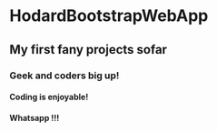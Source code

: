 # HodardBootstrapWebApp
## My first fany projects sofar 
### Geek and coders big up!
#### Coding is enjoyable!
#### Whatsapp !!!